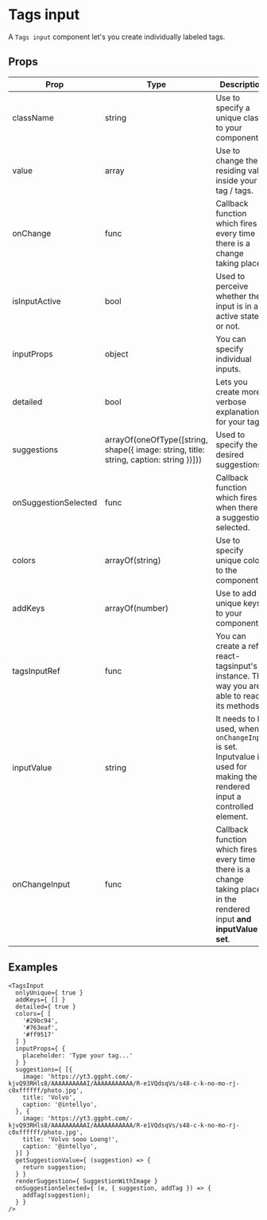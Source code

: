 # Tags input

A `Tags input` component let's you create individually labeled tags.

## Props

| Prop | Type | Description |
| ---- | ---- | ----------- |
| className | string | Use to specify a unique class to your component. |
| value | array | Use to change the residing value inside your tag / tags. |
| onChange | func | Callback function which fires on every time there is a change taking place. |
| isInputActive | bool | Used to perceive whether the input is in an active state or not. |
| inputProps | object | You can specify individual inputs. |
| detailed | bool | Lets you create more verbose explanation for your tags. |
| suggestions | arrayOf(oneOfType([string, shape({ image: string, title: string, caption: string })])) | Used to specify the desired suggestions. |
| onSuggestionSelected | func | Callback function which fires when there is a suggestion selected. |
| colors | arrayOf(string) | Use to specify unique colors to the component. |
| addKeys | arrayOf(number) | Use to add unique keys to your component. |
| tagsInputRef | func | You can create a ref to react-tagsinput's instance. This way you are able to reach its methods. |
| inputValue | string | It needs to be used, when `onChangeInput` is set. Inputvalue is used for making the rendered input a controlled element. |
| onChangeInput | func | Callback function which fires on every time there is a change taking place in the rendered input **and inputValue is set**. |


## Examples

```
<TagsInput
  onlyUnique={ true }
  addKeys={ [] }
  detailed={ true }
  colors={ [
    '#29bc94',
    '#763eaf',
    '#ff9517'
  ] }
  inputProps={ {
    placeholder: 'Type your tag...'
  } }
  suggestions={ [{
    image: 'https://yt3.ggpht.com/-kjvQ93RHls8/AAAAAAAAAAI/AAAAAAAAAAA/R-e1VQdsqVs/s48-c-k-no-mo-rj-c0xffffff/photo.jpg',
    title: 'Volvo',
    caption: '@intellyo',
  }, {
    image: 'https://yt3.ggpht.com/-kjvQ93RHls8/AAAAAAAAAAI/AAAAAAAAAAA/R-e1VQdsqVs/s48-c-k-no-mo-rj-c0xffffff/photo.jpg',
    title: 'Volvo sooo Loong!',
    caption: '@intellyo',
  }] }
  getSuggestionValue={ (suggestion) => {
    return suggestion;
  } }
  renderSuggestion={ SuggestionWithImage }
  onSuggestionSelected={ (e, { suggestion, addTag }) => {
    addTag(suggestion);
  } }
/>
```
